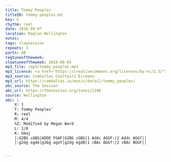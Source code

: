 ```yaml
---
title: Tommy Peoples
titleID: tommy-peoples.md
key: G
rhythm: reel
date: 2016-09-07
location: Raglan Wellington
notes:
tags: slowsession
repeats: 3 
parts: AB 
regtuneoftheweek:
slowtuneoftheweek: 2018-08-05
mp3_file: /mp3/tommy-peoples.mp3
mp3_licence: <a href="https://creativecommons.org/licenses/by-nc/2.5/">CC-BY-NC-2.5</a>
mp3_source: Comhaltas Ceoltóirí Éireann
mp3_url: https://comhaltas.ie/music/detail/tommy_peoples/
abc_source: The Session
abc_url: https://thesession.org/tunes/1100
source: Wellington
abc: |
    X: 1
    T: Tommy Peoples'
    R: reel
    M: 4/4
    %Z: Modified by Megan Ward
    L: 1/8
    K: Gmaj
    |:G2BG cGBG|ADDE FGAF|G2BG cGBG|1 Addc AGGF:|2 Addc AGGf||
    |:g2dg egde|g2bg agef|g2dg egdB|1 cBAc BGGf:|2 cBAc BGGF||    


---
```

